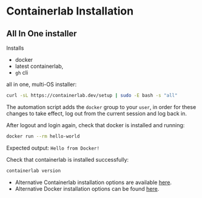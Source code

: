 # Containerlab Installation

## All In One installer

Installs

* docker
* latest containerlab,
* `gh` cli

all in one, multi-OS installer:

```bash
curl -sL https://containerlab.dev/setup | sudo -E bash -s "all"
```

The automation script adds the `docker` group to your `user`, in order for these changes to take effect, log out from the current session and log back in.

After logout and login again, check that docker is installed and running:

```bash
docker run --rm hello-world
```

Expected output: `Hello from Docker!`

Check that containerlab is installed successfully:

```bash
containerlab version
```

* Alternative Containerlab installation options are available [here](https://containerlab.dev/install/).
* Alternative Docker installation options can be found [here](https://docs.docker.com/engine/install/).

